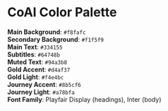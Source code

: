 # CoAI Color Palette

**Main Background**: `#f8fafc`  
**Secondary Background**: `#f1f5f9`  
**Main Text**: `#334155`  
**Subtitles**: `#64748b`  
**Muted Text**: `#94a3b8`  
**Gold Accent**: `#d4af37`  
**Gold Light**: `#f4e4bc`  
**Journey Accent**: `#8b5cf6`  
**Journey Light**: `#a78bfa`  
**Font Family**: Playfair Display (headings), Inter (body)
